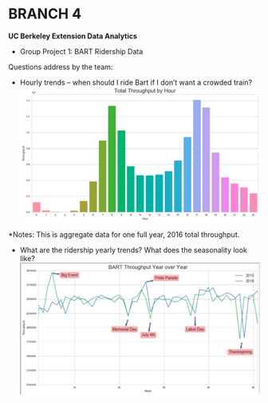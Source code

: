 # BRANCH 4
**UC Berkeley Extension Data Analytics**

* Group Project 1: BART Ridership Data 

Questions address by the team:
- Hourly trends – when should I ride Bart if I don’t want a crowded train?
![throughput](throughput.png)

*Notes: This is aggregate data for one full year, 2016 total throughput.

- What are the ridership yearly trends? What does the seasonality look like?
![seasonality](seasonality.png)



